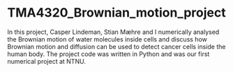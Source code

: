 # TMA4320_Brownian_motion_project

In this project, Casper Lindeman, Stian Mæhre and I numerically analysed the Brownian motion of water molecules inside cells and discuss how Brownian motion and diffusion can be used to detect cancer cells inside the human body. The project code was written in Python and was our first numerical project at NTNU.
